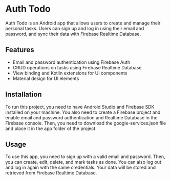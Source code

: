 # Auth Todo

Auth Todo is an Android app that allows users to create and manage their personal tasks. Users can sign up and log in using their email and password, and sync their data with Firebase Realtime Database.

## Features

- Email and password authentication using Firebase Auth
- CRUD operations on tasks using Firebase Realtime Database
- View binding and Kotlin extensions for UI components
- Material design for UI elements

## Installation

To run this project, you need to have Android Studio and Firebase SDK installed on your machine. You also need to create a Firebase project and enable email and password authentication and Realtime Database in the Firebase console. Then, you need to download the google-services.json file and place it in the app folder of the project.

## Usage

To use this app, you need to sign up with a valid email and password. Then, you can create, edit, delete, and mark tasks as done. You can also log out and log in again with the same credentials. Your data will be stored and retrieved from Firebase Realtime Database.

